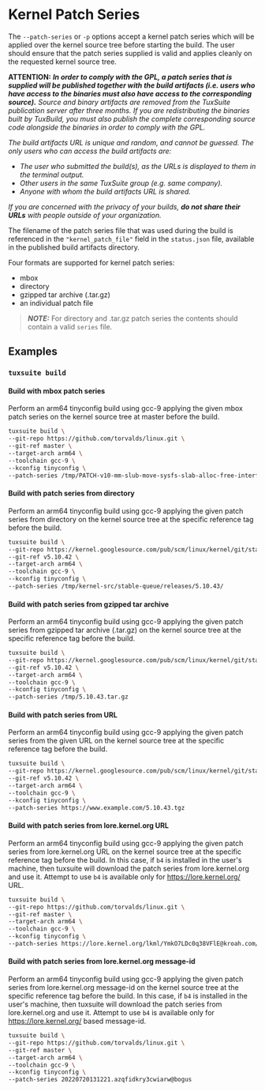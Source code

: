 # Kernel Patch Series

The `--patch-series` or `-p` options accept a kernel patch series
which will be applied over the kernel source tree before starting the
build. The user should ensure that the patch series supplied is valid
and applies cleanly on the requested kernel source tree.

**ATTENTION:** <em>***In order to comply with the GPL, a patch series that is
supplied will be published together with the build artifacts
(i.e. users who have access to the binaries must also have access to
the corresponding source).*** Source and binary artifacts are removed
from the TuxSuite publication server after three months. If you are
redistributing the binaries built by TuxBuild, you must also publish
the complete corresponding source code alongside the binaries in order
to comply with the GPL.

The build artifacts URL is unique and random, and cannot be
guessed. The only users who can access the build artifacts are:

- The user who submitted the build(s), as the URLs is displayed to
  them in the terminal output.
- Other users in the same TuxSuite group (e.g. same company).
- Anyone with whom the build artifacts URL is shared.

If you are concerned with the privacy of your builds, **do not share
their URLs** with people outside of your organization.
</em>

The filename of the patch series file that was used during the build
is referenced in the `"kernel_patch_file"` field in the `status.json`
file, available in the published build artifacts directory.

Four formats are supported for kernel patch series:

- mbox
- directory
- gzipped tar archive (.tar.gz)
- an individual patch file

> **_NOTE:_** For directory and .tar.gz patch series the contents
> should contain a valid `series` file.

## Examples

### `tuxsuite build`

#### Build with mbox patch series

Perform an arm64 tinyconfig build using gcc-9 applying the given mbox
patch series on the kernel source tree at master before the build.

```sh
tuxsuite build \
--git-repo https://github.com/torvalds/linux.git \
--git-ref master \
--target-arch arm64 \
--toolchain gcc-9 \
--kconfig tinyconfig \
--patch-series /tmp/PATCH-v10-mm-slub-move-sysfs-slab-alloc-free-interfaces-to-debugfs.mbox
```

#### Build with patch series from directory

Perform an arm64 tinyconfig build using gcc-9 applying the given patch
series from directory on the kernel source tree at the specific
reference tag before the build.

```sh
tuxsuite build \
--git-repo https://kernel.googlesource.com/pub/scm/linux/kernel/git/stable/linux-stable \
--git-ref v5.10.42 \
--target-arch arm64 \
--toolchain gcc-9 \
--kconfig tinyconfig \
--patch-series /tmp/kernel-src/stable-queue/releases/5.10.43/
```

#### Build with patch series from gzipped tar archive

Perform an arm64 tinyconfig build using gcc-9 applying the given patch
series from gzipped tar archive (.tar.gz) on the kernel source tree at
the specific reference tag before the build.

```sh
tuxsuite build \
--git-repo https://kernel.googlesource.com/pub/scm/linux/kernel/git/stable/linux-stable \
--git-ref v5.10.42 \
--target-arch arm64 \
--toolchain gcc-9 \
--kconfig tinyconfig \
--patch-series /tmp/5.10.43.tar.gz
```

#### Build with patch series from URL

Perform an arm64 tinyconfig build using gcc-9 applying the given patch
series from the given URL on the kernel source tree at the specific
reference tag before the build.

```sh
tuxsuite build \
--git-repo https://kernel.googlesource.com/pub/scm/linux/kernel/git/stable/linux-stable/ \
--git-ref v5.10.42 \
--target-arch arm64 \
--toolchain gcc-9 \
--kconfig tinyconfig \
--patch-series https://www.example.com/5.10.43.tgz
```

#### Build with patch series from lore.kernel.org URL

Perform an arm64 tinyconfig build using gcc-9 applying the given patch
series from lore.kernel.org URL on the kernel source tree at the specific
reference tag before the build. In this case, if `b4` is installed in
the user's machine, then tuxsuite will download the patch series from
lore.kernel.org and use it. Attempt to use `b4` is available only for
<https://lore.kernel.org/> URL.

```sh
tuxsuite build \
--git-repo https://github.com/torvalds/linux.git \
--git-ref master \
--target-arch arm64 \
--toolchain gcc-9 \
--kconfig tinyconfig \
--patch-series https://lore.kernel.org/lkml/YmkO7LDc0q38VFlE@kroah.com/raw
```

#### Build with patch series from lore.kernel.org message-id

Perform an arm64 tinyconfig build using gcc-9 applying the given patch
series from lore.kernel.org message-id on the kernel source tree at
the specific reference tag before the build. In this case, if `b4` is
installed in the user's machine, then tuxsuite will download the patch
series from lore.kernel.org and use it. Attempt to use `b4` is
available only for <https://lore.kernel.org/> based message-id.

```sh
tuxsuite build \
--git-repo https://github.com/torvalds/linux.git \
--git-ref master \
--target-arch arm64 \
--toolchain gcc-9 \
--kconfig tinyconfig \
--patch-series 20220720131221.azqfidkry3cwiarw@bogus
```
